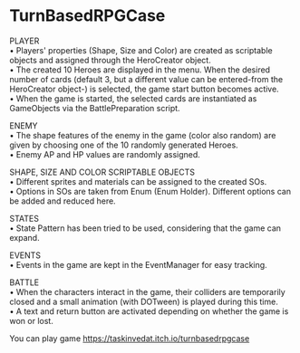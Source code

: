# TurnBasedRPGCase


PLAYER<br>
• Players' properties (Shape, Size and Color) are created as scriptable objects and assigned through the HeroCreator object.<br>
• The created 10 Heroes are displayed in the menu. When the desired number of cards (default 3, but a different value can be entered-from the HeroCreator object-) is selected, the game start button becomes active.<br>
• When the game is started, the selected cards are instantiated as GameObjects via the BattlePreparation script.<br>

ENEMY<br>
• The shape features of the enemy in the game (color also random) are given by choosing one of the 10 randomly generated Heroes.<br>
• Enemy AP and HP values ​​are randomly assigned.<br>

SHAPE, SIZE AND COLOR SCRIPTABLE OBJECTS<br>
• Different sprites and materials can be assigned to the created SOs.<br>
• Options in SOs are taken from Enum (Enum Holder). Different options can be added and reduced here.<br>

STATES<br>
• State Pattern has been tried to be used, considering that the game can expand.<br>

EVENTS<br>
• Events in the game are kept in the EventManager for easy tracking.<br>

BATTLE<br>
• When the characters interact in the game, their colliders are temporarily closed and a small animation (with DOTween) is played during this time.<br>
• A text and return button are activated depending on whether the game is won or lost.<br>


You can play game 
https://taskinvedat.itch.io/turnbasedrpgcase
